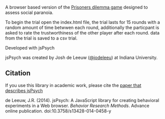 A browser based version of the [Prisoners dilemma game](http://en.wikipedia.org/wiki/Prisoner%27s_dilemma) designed to assess social paranoia.

To begin the trial open the index.html file, the trial lasts for 15 rounds with a random amount of time betwwen each round, additionally the particpant is asked to rate the trustworthiness of the other player after each round. data from the trial is saved to a csv trial.

Developed with jsPsych

jsPsych was created by Josh de Leeuw ([@jodeleeu](https://github.com/jodeleeuw)) at Indiana University.

Citation
--------

If you use this library in academic work, please cite the [paper that describes jsPsych](http://link.springer.com/article/10.3758%2Fs13428-014-0458-y)

de Leeuw, J.R. (2014). jsPsych: A JavaScript library for creating behavioral experiments in a Web browser. *Behavior Research Methods*. Advance online publication. doi:10.3758/s13428-014-0458-y
